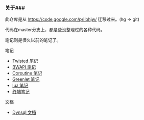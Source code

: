 ### 关于###

此仓库是从 https://code.google.com/p/libhjw/ 迁移过来。(hg -> git)

代码在master分支上，都是些没整理过的各种代码。

笔记则是很久以前的笔记了。

笔记

  * [Twisted 笔记](notes_on_twisted.md)
  * [BWAPI 笔记](notes_on_bwapi.md)
  * [Coroutine 笔记](notes_on_coroutine.md)
  * [Greenlet 笔记](notes_on_greenlet.md)
  * [lua 笔记](notes_on_lua.md)
  * [终端笔记](notes_on_terminal.md)

文档

  * [Dynsql 文档](dynsql.md)
